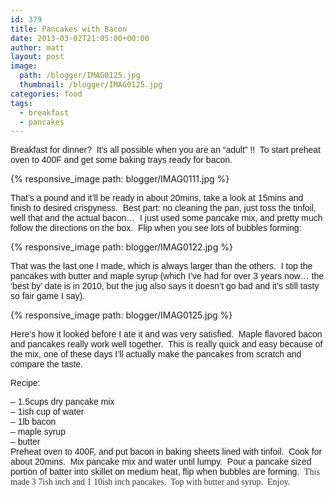 ```yaml
---
id: 379
title: Pancakes with Bacon
date: 2013-03-02T21:05:00+00:00
author: matt
layout: post
image:
  path: /blogger/IMAG0125.jpg
  thumbnail: /blogger/IMAG0125.jpg
categories: food
tags:
  - breakfast
  - pancakes
---
```

<span style="font-family: Arial,Helvetica,sans-serif;">Breakfast for dinner?&nbsp; It&#8217;s all possible when you are an &#8220;adult&#8221; !!&nbsp; To start preheat oven to 400F and get some baking trays ready for bacon.&nbsp;


{% responsive_image path: blogger/IMAG0111.jpg %}


<span style="font-family: Arial,Helvetica,sans-serif;">That&#8217;s a pound and it&#8217;ll be ready in about 20mins, take a look at 15mins and finish to desired crispyness.&nbsp; Best part: no cleaning the pan, just toss the tinfoil, well that and the actual bacon&#8230;&nbsp; I just used some pancake mix, and pretty much follow the directions on the box.&nbsp; Flip when you see lots of bubbles forming:


{% responsive_image path: blogger/IMAG0122.jpg %}


<span style="font-family: Arial,Helvetica,sans-serif;">That was the last one I made, which is always larger than the others.&nbsp; I top the pancakes with butter and maple syrup (which I&#8217;ve had for over 3 years now&#8230; the &#8216;best by&#8217; date is in 2010, but the jug also says it doesn&#8217;t go bad and it&#8217;s still tasty so fair game I say).&nbsp; 


{% responsive_image path: blogger/IMAG0125.jpg %}


<span style="font-family: Arial,Helvetica,sans-serif;">Here&#8217;s how it looked before I ate it and was very satisfied.&nbsp; Maple flavored bacon and pancakes really work well together.&nbsp; This is really quick and easy because of the mix, one of these days I&#8217;ll actually make the pancakes from scratch and compare the taste.

<span style="font-family: Arial,Helvetica,sans-serif;">Recipe:

<span style="font-family: Arial,Helvetica,sans-serif;">&#8211; 1.5cups dry pancake mix  
<span style="font-family: Arial,Helvetica,sans-serif;">&#8211; 1ish cup of water  
<span style="font-family: Arial,Helvetica,sans-serif;">&#8211; 1lb bacon  
<span style="font-family: Arial,Helvetica,sans-serif;">&#8211; maple syrup  
<span style="font-family: Arial,Helvetica,sans-serif;">&#8211; butter  
<span style="font-family: Arial,Helvetica,sans-serif;">Preheat oven to 400F, and put bacon in baking sheets lined with tinfoil.&nbsp; Cook for about 20mins.&nbsp; Mix pancake mix and water until lumpy.&nbsp; Pour a pancake sized portion of batter into skillet on medium heat, flip when bubbles are forming.&nbsp; <span style="color: #333333;"><span style="font-family: Verdana;">T<span style="color: #333333;">his made 3<span style="color: #333333;"> 7ish inch <span style="color: #333333;">and 1 10ish inch pa<span style="color: #333333;"><span style="color: #333333;">ncakes.&nbsp; Top with butter and syrup.&nbsp; Enjoy.

